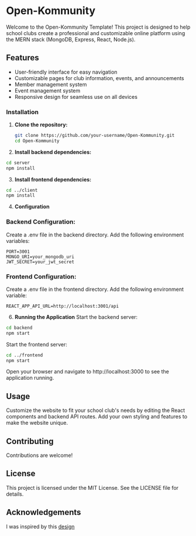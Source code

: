 # Open-Kommunity

Welcome to the Open-Kommunity Template! This project is designed to help school clubs create a professional and customizable online platform using the MERN stack (MongoDB, Express, React, Node.js).

## Features

- User-friendly interface for easy navigation
- Customizable pages for club information, events, and announcements
- Member management system
- Event management system
- Responsive design for seamless use on all devices

### Installation

1. **Clone the repository:**
   ```bash
   git clone https://github.com/your-username/Open-Kommunity.git
   cd Open-Kommunity
   ```

2. **Install backend dependencies:**

```bash
cd server
npm install
```

3. **Install frontend dependencies:**

```bash
cd ../client
npm install
```
4. **Configuration**
### Backend Configuration:

Create a .env file in the backend directory.
Add the following environment variables:
```plaintext
PORT=3001
MONGO_URI=your_mongodb_uri
JWT_SECRET=your_jwt_secret
```
### Frontend Configuration:

Create a .env file in the frontend directory.
Add the following environment variable:

```plaintext
REACT_APP_API_URL=http://localhost:3001/api
```

6. **Running the Application**
Start the backend server:

```bash
cd backend
npm start
```

Start the frontend server:
```bash
cd ../frontend
npm start
```
Open your browser and navigate to http://localhost:3000 to see the application running.

## Usage
Customize the website to fit your school club's needs by editing the React components and backend API routes. Add your own styling and features to make the website unique.

## Contributing
Contributions are welcome! 

## License
This project is licensed under the MIT License. See the LICENSE file for details.

## Acknowledgements
I was inspired by this [design](https://dribbble.com/shots/18613046-Motoride-Motorcycle-Community-Landing-Page-Animation.)

